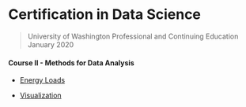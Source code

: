 # Certification in Data Science 
> University of Washington Professional and Continuing Education  
> January 2020  

#### Course II - Methods for Data Analysis
* [Energy Loads](https://github.com/n8sean/portfolio/blob/master/Course-02_L01_EnergyLoads.ipynb)
  
* [Visualization](https://github.com/n8sean/portfolio/blob/master/Course-02_L02_Vizualization.ipynb)
